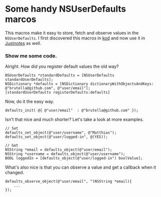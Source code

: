 # Some handy NSUserDefaults marcos

This macros make it easy to store, fetch and observe values in the `NSUserDefaults`. I first discovered this macros in [kod]() and now use it in [Justnotes]() as well.

### Show me some code.

Alright. How did you register default values the old way?

	NSUserDefaults *standardDefaults = [NSUserDefaults standardUserDefaults];
	NSDictionary *defaults = [NSDictionary dictionaryWithObjectsAndKeys: @"brutella@github.com", @"user/email"];
	[standardUserDefaults registerDefaults:defaults]
		
Now, do it the easy way.

	defaults_init( @{ @"user/email"  : @"brutella@github.com" });

Isn't that nice and much shorter? Let's take a look at more examples.
	
	// Set
    defaults_set_object(@"user/username", @"Matthias");
    defaults_set_object(@"user/logged-in", @(YES));
	
	// Get
	NSString *email = defaults_object(@"user/email");
	NSString *username = defaults_object(@"user/username");
	BOOL loggedIn = [defaults_object(@"user/logged-in") boolValue];

What's also nice is that you can observe a value and get a callback when it changed.

	defaults_observe_object(@"user/email", ^(NSString *email){
        ...
    });